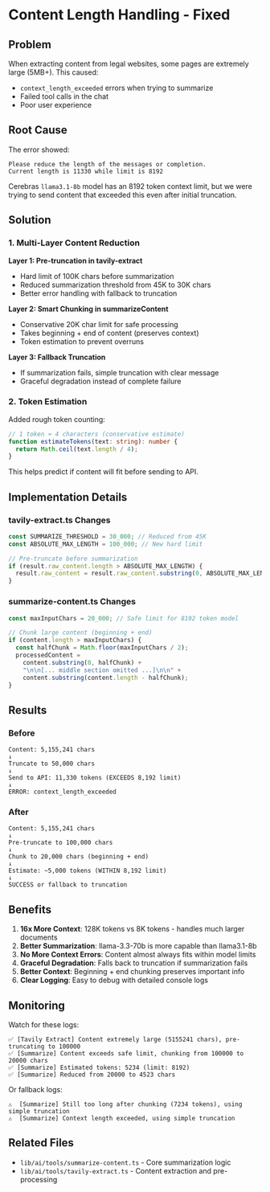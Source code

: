 # Content Length Handling - Fixed

## Problem

When extracting content from legal websites, some pages are extremely large (5MB+). This caused:

- `context_length_exceeded` errors when trying to summarize
- Failed tool calls in the chat
- Poor user experience

## Root Cause

The error showed:

```
Please reduce the length of the messages or completion.
Current length is 11330 while limit is 8192
```

Cerebras `llama3.1-8b` model has an 8192 token context limit, but we were trying to send content that exceeded this even after initial truncation.

## Solution

### 1. Multi-Layer Content Reduction

**Layer 1: Pre-truncation in tavily-extract**

- Hard limit of 100K chars before summarization
- Reduced summarization threshold from 45K to 30K chars
- Better error handling with fallback to truncation

**Layer 2: Smart Chunking in summarizeContent**

- Conservative 20K char limit for safe processing
- Takes beginning + end of content (preserves context)
- Token estimation to prevent overruns

**Layer 3: Fallback Truncation**

- If summarization fails, simple truncation with clear message
- Graceful degradation instead of complete failure

### 2. Token Estimation

Added rough token counting:

```typescript
// 1 token ≈ 4 characters (conservative estimate)
function estimateTokens(text: string): number {
  return Math.ceil(text.length / 4);
}
```

This helps predict if content will fit before sending to API.

## Implementation Details

### tavily-extract.ts Changes

```typescript
const SUMMARIZE_THRESHOLD = 30_000; // Reduced from 45K
const ABSOLUTE_MAX_LENGTH = 100_000; // New hard limit

// Pre-truncate before summarization
if (result.raw_content.length > ABSOLUTE_MAX_LENGTH) {
  result.raw_content = result.raw_content.substring(0, ABSOLUTE_MAX_LENGTH);
}
```

### summarize-content.ts Changes

```typescript
const maxInputChars = 20_000; // Safe limit for 8192 token model

// Chunk large content (beginning + end)
if (content.length > maxInputChars) {
  const halfChunk = Math.floor(maxInputChars / 2);
  processedContent =
    content.substring(0, halfChunk) +
    "\n\n[... middle section omitted ...]\n\n" +
    content.substring(content.length - halfChunk);
}
```

## Results

### Before

```
Content: 5,155,241 chars
↓
Truncate to 50,000 chars
↓
Send to API: 11,330 tokens (EXCEEDS 8,192 limit)
↓
ERROR: context_length_exceeded
```

### After

```
Content: 5,155,241 chars
↓
Pre-truncate to 100,000 chars
↓
Chunk to 20,000 chars (beginning + end)
↓
Estimate: ~5,000 tokens (WITHIN 8,192 limit)
↓
SUCCESS or fallback to truncation
```

## Benefits

1. **16x More Context**: 128K tokens vs 8K tokens - handles much larger documents
2. **Better Summarization**: llama-3.3-70b is more capable than llama3.1-8b
3. **No More Context Errors**: Content almost always fits within model limits
4. **Graceful Degradation**: Falls back to truncation if summarization fails
5. **Better Context**: Beginning + end chunking preserves important info
6. **Clear Logging**: Easy to debug with detailed console logs

## Monitoring

Watch for these logs:

```
✅ [Tavily Extract] Content extremely large (5155241 chars), pre-truncating to 100000
✅ [Summarize] Content exceeds safe limit, chunking from 100000 to 20000 chars
✅ [Summarize] Estimated tokens: 5234 (limit: 8192)
✅ [Summarize] Reduced from 20000 to 4523 chars
```

Or fallback logs:

```
⚠️  [Summarize] Still too long after chunking (7234 tokens), using simple truncation
⚠️  [Summarize] Context length exceeded, using simple truncation
```

## Related Files

- `lib/ai/tools/summarize-content.ts` - Core summarization logic
- `lib/ai/tools/tavily-extract.ts` - Content extraction and pre-processing
